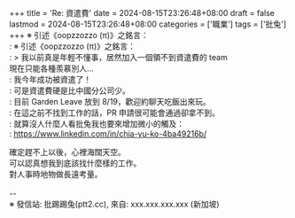 +++
title = 'Re: 資遣費'
date = 2024-08-15T23:26:48+08:00
draft = false
lastmod = 2024-08-15T23:26:48+08:00
categories = ['職業']
tags = ['批兔']
+++
※ 引述《oopzzozzo (π)》之銘言：<br>
: ※ 引述《oopzzozzo (π)》之銘言：<br>
: > 我以前真是年輕不懂事，居然加入一個領不到資遣費的 team<br>
現在只能各種羨慕別人…<br>
: 我今年成功被資遣了！<br>
: 可是資遣費硬是比中國分公司少。<br>
: 目前 Garden Leave 放到 8/19，歡迎約聊天吃飯出來玩。<br>
: 在這之前不找到工作的話，PR 申請很可能會通過卻拿不到。<br>
: 就算沒人什麼人看批兔我也要來增加微小的觸及：<br>
: https://www.linkedin.com/in/chia-yu-ko-4ba49216b/<br>

確定趕不上以後，心裡海闊天空。<br>
可以認真想我到底該找什麼樣的工作。<br>
對人事時地物做長遠考量。<br>
<br>
--<br>
※ 發信站: 批踢踢兔(ptt2.cc), 來自: xxx.xxx.xxx.xxx (新加坡)<br>
